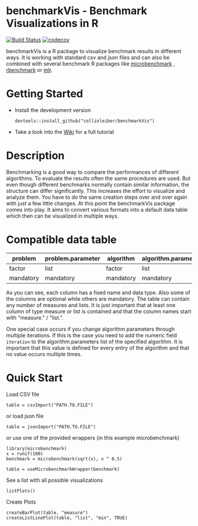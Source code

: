 # benchmarkVis - Benchmark Visualizations in R

[![Build Status](https://travis-ci.org/collinleiber/benchmarkVis.svg?branch=master)](https://travis-ci.org/collinleiber/benchmarkVis) [![codecov](https://codecov.io/github/collinleiber/benchmarkVis/branch/master/graphs/badge.svg)](https://codecov.io/github/collinleiber/benchmarkVis) 

benchmarkVis is a R package to visualize benchmark results in different ways. It is working with standard csv and json files and can also be combined with several benchmark R packages like [microbenchmark](https://github.com/joshuaulrich/microbenchmark/) , [rbenchmark](https://github.com/eddelbuettel/rbenchmark) or [mlr](https://github.com/mlr-org/mlr). 

# Getting Started

* Install the development version
    ```splus
    devtools::install_github("collinleiber/benchmarkVis")
    ```
* Take a look into the [Wiki](https://github.com/collinleiber/benchmarkVis/wiki) for a full tutorial
	
# Description

Benchmarking is a good way to compare the performances of different algorithms. To evaluate the results often the same procedures are used. But even though different benchmarks normally contain similar information, the structure can differ significantly. This increases the effort to visualize and analyze them. You have to do the same creation steps over and over again with just a few little changes. At this point the benchmarkVis package comes into play. It aims to convert various formats into a default data table which then can be visualized in multiple ways. 

# Compatible data table

| problem | problem.parameter | algorithm | algorithm.parameter | replication | replication.parameter | measure.1 | measure.2 | list.1 | list.2 |
|---|---|---|---|---|---|---|---|---|---|
| factor | list | factor | list | factor | list | numeric | numeric | vector | vector |
| mandatory | mandatory | mandatory | mandatory | mandatory | mandatory | optional | optional | optional | optional |

As you can see, each column has a fixed name and data type. Also some of the columns are optional while others are mandatory.
The table can contain any number of measures and lists. It is just important that at least one column of type measure or list is contained and that the column names start with "measure." / "list.".

One special case occurs if you change algorithm parameters through multiple iterations. If this is the case you need to add the numeric field `iteration` to the algorithm.parameters list of the specified algorithm. It is important that this value is defined for every entry of the algorithm and that no value occurs multiple times.

# Quick Start

Load CSV file

```
table = csvImport("PATH.TO.FILE")
```

or load json file

```
table = jsonImport("PATH.TO.FILE")
```

or use one of the provided wrappers (in this example microbenchmark)

```
library(microbenchmark)
x = runif(100)
benchmark = microbenchmark(sqrt(x), x ^ 0.5)

table = useMicrobenchmarkWrapper(benchmark)
```

See a list with all possible visualizations

```
listPlots()
```

Create Plots

```
createBarPlot(table, "measure")
createListLinePlot(table, "list", "min", TRUE)
```

